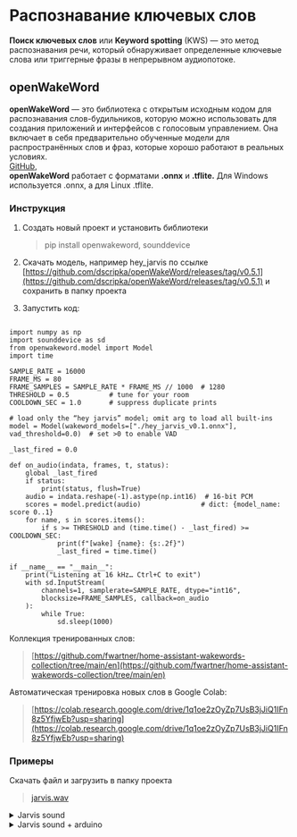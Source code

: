 # Распознавание ключевых слов
**Поиск ключевых слов** или **Keyword spotting** (KWS) — это метод распознавания речи, который обнаруживает определенные ключевые слова или триггерные фразы в непрерывном аудиопотоке. 

## openWakeWord
**openWakeWord** — это библиотека с открытым исходным кодом для распознавания слов-будильников, которую можно использовать для создания приложений и интерфейсов с голосовым управлением. Она включает в себя предварительно обученные модели для распространённых слов и фраз, которые хорошо работают в реальных условиях.  
[GitHub](https://github.com/dscripka/openWakeWord), []()   
**openWakeWord** работает с форматами **.onnx** и **.tflite.** Для Windows используется .onnx, а для Linux .tflite.

### Инструкция

1. Создать новый проект и установить библиотеки   
    > pip install openwakeword, sounddevice

2. Скачать модель, например hey_jarvis по ссылке [https://github.com/dscripka/openWakeWord/releases/tag/v0.5.1](https://github.com/dscripka/openWakeWord/releases/tag/v0.5.1) и сохранить в папку проекта
3. Запустить код:

```

import numpy as np
import sounddevice as sd
from openwakeword.model import Model
import time

SAMPLE_RATE = 16000
FRAME_MS = 80
FRAME_SAMPLES = SAMPLE_RATE * FRAME_MS // 1000  # 1280
THRESHOLD = 0.5          # tune for your room
COOLDOWN_SEC = 1.0       # suppress duplicate prints

# load only the “hey jarvis” model; omit arg to load all built-ins
model = Model(wakeword_models=["./hey_jarvis_v0.1.onnx"], vad_threshold=0.0)  # set >0 to enable VAD

_last_fired = 0.0

def on_audio(indata, frames, t, status):
    global _last_fired
    if status:
        print(status, flush=True)
    audio = indata.reshape(-1).astype(np.int16)  # 16-bit PCM
    scores = model.predict(audio)               # dict: {model_name: score 0..1}
    for name, s in scores.items():
        if s >= THRESHOLD and (time.time() - _last_fired) >= COOLDOWN_SEC:
            print(f"[wake] {name}: {s:.2f}")
            _last_fired = time.time()

if __name__ == "__main__":
    print("Listening at 16 kHz… Ctrl+C to exit")
    with sd.InputStream(
        channels=1, samplerate=SAMPLE_RATE, dtype="int16",
        blocksize=FRAME_SAMPLES, callback=on_audio
    ):
        while True:
            sd.sleep(1000)

```

Коллекция тренированных слов: 
> [https://github.com/fwartner/home-assistant-wakewords-collection/tree/main/en](https://github.com/fwartner/home-assistant-wakewords-collection/tree/main/en)   

Автоматическая тренировка новых слов в Google Colab: 
> [https://colab.research.google.com/drive/1q1oe2zOyZp7UsB3jJiQ1IFn8z5YfjwEb?usp=sharing](https://colab.research.google.com/drive/1q1oe2zOyZp7UsB3jJiQ1IFn8z5YfjwEb?usp=sharing)   

### Примеры

Скачать файл и загрузить в папку проекта   
> [jarvis.wav](./files/jarvis.wav)

<details><summary>Jarvis sound</summary>

```

import os
import numpy as np
import sounddevice as sd
from openwakeword.model import Model
import time
import winsound

SAMPLE_RATE = 16000
FRAME_MS = 80
FRAME_SAMPLES = SAMPLE_RATE * FRAME_MS // 1000  # 1280
THRESHOLD = 0.5
COOLDOWN_SEC = 1.0

model = Model(wakeword_models=["./hey_jarvis_v0.1.onnx"], vad_threshold=0.0)
#["./hey_jarvis_v0.1.onnx", "./yo_bitch.onnx"]
_last_fired = 0.0
JARVIS_WAV = os.path.join(os.path.dirname(os.path.abspath(__file__)), "jarvis.wav")

def play_jarvis():
    if os.path.isfile(JARVIS_WAV):
        winsound.PlaySound(JARVIS_WAV, winsound.SND_FILENAME | winsound.SND_ASYNC)
    else:
        print(f"[warn] WAV not found: {JARVIS_WAV}")

def on_audio(indata, frames, t, status):
    global _last_fired
    if status:
        print(status, flush=True)
    audio = indata.reshape(-1).astype(np.int16)
    scores = model.predict(audio)
    for name, s in scores.items():
        if s >= THRESHOLD and (time.time() - _last_fired) >= COOLDOWN_SEC:
            print(f"[wake] {name}: {s:.2f}")
            play_jarvis()
            _last_fired = time.time()

if __name__ == "__main__":
    print("Listening at 16 kHz… Ctrl+C to exit")
    with sd.InputStream(
        channels=1, samplerate=SAMPLE_RATE, dtype="int16",
        blocksize=FRAME_SAMPLES, callback=on_audio
    ):
        while True:
            sd.sleep(1000)

```

</details>


<details><summary>Jarvis sound + arduino</summary>

```

import os
import time
import numpy as np
import sounddevice as sd
from openwakeword.model import Model
import winsound

import serial
from serial.tools import list_ports

COM_PORT = None
COM_VID  = "1A86"
COM_PID  = "7523"
BAUD     = 9600
SEND_BYTE = b"1"
SEND_BYTE2 = b"2"

def _to_int_hex(x):
    if isinstance(x, str):
        return int(x, 16)
    return x

def com_ports_by_vid_pid(vid, pid, serial_substr=None):
    """Adapted from your 0.py."""
    vid = _to_int_hex(vid)
    pid = _to_int_hex(pid)
    out = []
    for p in list_ports.comports():
        if p.vid == vid and p.pid == pid:
            if serial_substr and (not p.serial_number or serial_substr not in p.serial_number):
                continue
            out.append(p.device)
    return out

_ser = None

def _open_serial():
    global _ser
    if _ser and _ser.is_open:
        return _ser
    port_candidates = [COM_PORT] if COM_PORT else com_ports_by_vid_pid(COM_VID, COM_PID)
    for port in filter(None, port_candidates):
        try:
            _ser = serial.Serial(port, BAUD, timeout=0)
            print(f"[serial] connected {port} @ {BAUD}")
            return _ser
        except Exception as e:
            print(f"[serial] open failed on {port}: {e}")
    print("[serial] no port")
    _ser = None
    return None

def send_one():
    s = _open_serial()
    if not s:
        return
    try:
        s.write(SEND_BYTE)
        print("[serial] sent 1")
        time.sleep(2)
        s.write(SEND_BYTE2)
        s.flush()
        print("[serial] sent 2")
    except Exception as e:
        print(f"[serial] write error: {e}")
        try:
            s.close()
        except:
            pass

SAMPLE_RATE = 16000
FRAME_MS = 80
FRAME_SAMPLES = SAMPLE_RATE * FRAME_MS // 1000
THRESHOLD = 0.5
COOLDOWN_SEC = 1.0

model = Model(wakeword_models=["./hey_jarvis_v0.1.onnx"], vad_threshold=0.0)
_last_fired = 0.0
JARVIS_WAV = os.path.join(os.path.dirname(os.path.abspath(__file__)), "jarvis.wav")

def play_jarvis():
    if os.path.isfile(JARVIS_WAV):
        winsound.PlaySound(JARVIS_WAV, winsound.SND_FILENAME | winsound.SND_ASYNC)
    else:
        print(f"[warn] WAV not found: {JARVIS_WAV}")

def on_audio(indata, frames, t, status):
    global _last_fired
    if status:
        print(status, flush=True)
    audio = indata.reshape(-1).astype(np.int16)
    scores = model.predict(audio)

    for name, s in scores.items():
        if s >= THRESHOLD and (time.time() - _last_fired) >= COOLDOWN_SEC:
            print(f"[wake] {name}: {s:.2f}")
            # Only act on "jarvis" wakewords
            if "jarvis" in str(name).lower():
                play_jarvis()
                send_one()
            _last_fired = time.time()

if __name__ == "__main__":
    _open_serial()  # try early; will retry on demand
    print("Listening at 16 kHz… Ctrl+C to exit")
    with sd.InputStream(
        channels=1, samplerate=SAMPLE_RATE, dtype="int16",
        blocksize=FRAME_SAMPLES, callback=on_audio
    ):
        while True:
            sd.sleep(1000)

```

</details>

